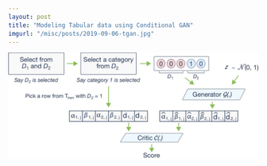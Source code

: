 ```yaml
---
layout: post
title: "Modeling Tabular data using Conditional GAN"
imgurl: "/misc/posts/2019-09-06-tgan.jpg"
---
```


![](/misc/posts/2019-09-06-tgan.jpg)

